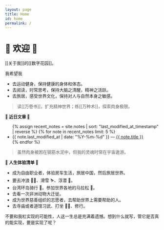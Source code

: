 ```yaml
---
layout: page
title: Home
id: home
permalink: /
---
```


# 🎉 欢迎 🎉

[[关于我]]的[[数字花园]]。

我希望我
- 去运动健身，保持健康的身体和体态。
- 去阅读，时常思考，保持大脑之清醒，精神之活跃。
- 去旅居，感受世界文化，保持对人与自然本身之敏感。

>读[[万卷书]]，扩充精神世界；练[[万种术]]，探索肉身极限。

<strong>🧐 近日文章 🧐</strong>

<ul>
  {% assign recent_notes = site.notes | sort: "last_modified_at_timestamp" | reverse %}
  {% for note in recent_notes limit: 5 %}
    <li>
      {{ note.last_modified_at | date: "%Y-%m-%d" }} — <a class="internal-link" href="{{ site.baseurl }}{{ note.url }}">{{ note.title }}</a>
    </li>
  {% endfor %}
</ul>

<style>
  .wrapper {
    max-width: 46em;
  }
</style>

>虽然肉身被困在钢筋水泥中，但我的灵魂时常在宇宙遨游。

**🧾 人生体验清单 🧾**
- 成为自由职业者，体验房车生活，旅居中国，然后旅居世界。
- 要去冲浪 🏄‍♀️、滑雪 ⛷、浮潜 🤿。
- 台湾环岛骑行 🚴。参加世界各地的马拉松 🏃。
- 去看一次非洲动物大迁徙。
- 成为世界慈善组织的志愿者，去帮助世界上需要帮助的人。
- 去寺庙或者道馆习武、打坐 🧘‍♂️、修行。

不要和我杠实现的可能性，人这一生总是充满着遗憾。想到什么就写，管它是否真的能实现，要是实现了呢？
